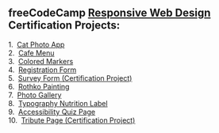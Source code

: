 ## freeCodeCamp [Responsive Web Design](https://www.freecodecamp.org/learn/2022/responsive-web-design/) Certification Projects: 

1.&nbsp; [Cat Photo App](https://cat-photo-app-freecodecamp-project.netlify.app/)  
2.&nbsp; [Cafe Menu](https://cafe-menu-freecodecamp-project.netlify.app/)  
3.&nbsp; [Colored Markers](https://colored-markers-freecodecamp-project.netlify.app/)  
4.&nbsp; [Registration Form](https://registration-form-freecodecampproject.netlify.app/)  
5.&nbsp; [Survey Form (Certification Project)](https://survey-form-free-code-camp-project.netlify.app/)  
6.&nbsp; [Rothko Painting](https://rothko-painting-freecodecamp-project.netlify.app/)  
7.&nbsp; [Photo Gallery](https://flexbox-photogallery-freecodecamp.netlify.app/)  
8.&nbsp; [Typography Nutrition Label](https://typography-freecodecamp-project.netlify.app/)  
9.&nbsp; [Accessibility Quiz Page](https://accessibility-learning-freecodecamp.netlify.app/)  
10.&nbsp; [Tribute Page (Certification Project)](https://dr-apj-tribute-page-freecodecamp.netlify.app/)  
